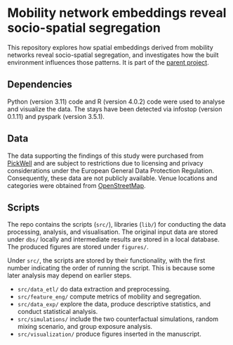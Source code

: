 # Mobility network embeddings reveal socio-spatial segregation
This repository explores how spatial embeddings derived from mobility networks reveal socio-spatial segregation, 
and investigates how the built environment influences those patterns. 
It is part of the [parent project](https://github.com/MobiSegInsights).

## Dependencies
Python (version 3.11) code and R (version 4.0.2) code were used to analyse and visualize the data. 
The stays have been detected via infostop (version 0.1.11) and pyspark (version 3.5.1).

## Data
The data supporting the findings of this study were purchased from [PickWell](https://www.pickwell.co/) and 
are subject to restrictions due to licensing 
and privacy considerations under the European General Data Protection Regulation. 
Consequently, these data are not publicly available. 
Venue locations and categories were obtained from [OpenStreetMap](https://download.geofabrik.de/europe.html).

## Scripts
The repo contains the scripts (`src/`), libraries (`lib/`) for conducting the data processing, analysis, and visualisation.
The original input data are stored under `dbs/` locally and intermediate results are stored in a local database.
The produced figures are stored under `figures/`.

Under `src/`, the scripts are stored by their functionality, with the first number indicating the
order of running the script.
This is because some later analysis may depend on earlier steps.

- `src/data_etl/` do data extraction and preprocessing.
- `src/feature_eng/` compute metrics of mobility and segregation.
- `src/data_exp/` explore the data, produce descriptive statistics, and conduct statistical analysis.
- `src/simulations/` include the two counterfactual simulations, random mixing scenario, and group exposure analysis.
- `src/visualization/` produce figures inserted in the manuscript.